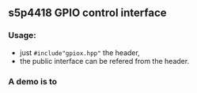 ## s5p4418 GPIO control interface
### Usage:
* just `#include"gpiox.hpp"` the header,
* the public interface can be refered from the header.

### A demo is to
